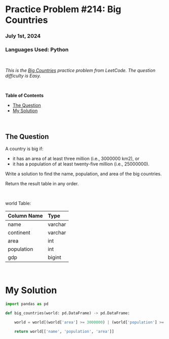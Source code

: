 # **Practice Problem #214: Big Countries**
### July 1st, 2024
### Languages Used: Python

<br>

*This is the [Big Countries](https://leetcode.com/problems/big-countries/description/?lang=pythondata) practice problem from LeetCode. The question difficulty is Easy.*

<br>

**Table of Contents**

-   [The Question](#the-question)
-   [My Solution](#my-solution)
  
<br>

## The Question

A country is big if:

- it has an area of at least three million (i.e., 3000000 km2), or
- it has a population of at least twenty-five million (i.e., 25000000).

Write a solution to find the name, population, and area of the big countries.

Return the result table in any order.

<br>

world Table:

| Column Name | Type    |
|:------------|:--------|
| name        | varchar |
| continent   | varchar |
| area        | int     |
| population  | int     |
| gdp         | bigint  |

<br>

# My Solution

``` Python
import pandas as pd

def big_countries(world: pd.DataFrame) -> pd.DataFrame:

    world = world[(world['area'] >= 3000000) | (world['population'] >= 25000000)]

    return world[['name', 'population', 'area']]
```
